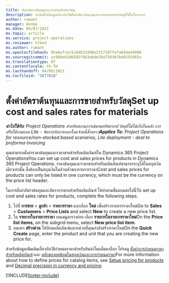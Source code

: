 ```yaml
---
title: ตั้งค่าอัตราต้นทุนและการขายสำหรับวัสดุ
description: หัวข้อนี้ให้ข้อมูลเกี่ยวกับวิธีตั้งค่าอัตราต้นทุนและการขายสำหรับวัสดุที่ใช้ในโครงการ
author: rumant
manager: Annbe
ms.date: 04/07/2021
ms.topic: article
ms.service: project-operations
ms.reviewer: kfend
ms.author: rumant
ms.openlocfilehash: 05abefcec5c64632d00e2317107fe7a84ded4908
ms.sourcegitcommit: ac90be6106592f883a0de39a75836fb40255d65a
ms.translationtype: HT
ms.contentlocale: th-TH
ms.lasthandoff: 04/09/2021
ms.locfileid: "5877810"
---
```

# <a name="set-up-cost-and-sales-rates-for-materials"></a><span data-ttu-id="bbb8f-103">ตั้งค่าอัตราต้นทุนและการขายสำหรับวัสดุ</span><span class="sxs-lookup"><span data-stu-id="bbb8f-103">Set up cost and sales rates for materials</span></span>

<span data-ttu-id="bbb8f-104">_**นำไปใช้กับ:** Project Operations สำหรับสถานการณ์ตามทรัพยากร/วัสดุที่ไม่ได้เก็บในคลัง การปรับใช้งานแบบ Lite - จัดการกับการออกใบแจ้งหนี้ชั่วคราว_</span><span class="sxs-lookup"><span data-stu-id="bbb8f-104">_**Applies To:** Project Operations for resource/non-stocked based scenarios, Lite deployment - deal to proforma invoicing_</span></span>

<span data-ttu-id="bbb8f-105">คุณสามารถตั้งค่าราคาต้นทุนและราคาขายสำหรับผลิตภัณฑ์ใน Dynamics 365 Project Operations</span><span class="sxs-lookup"><span data-stu-id="bbb8f-105">You can set up cost and sales prices for products in Dynamics 365 Project Operations.</span></span> <span data-ttu-id="bbb8f-106">ราคาต้นทุนและราคาขายสำหรับผลิตภัณฑ์สามารถระบุได้ในสกุลเงินเดียวเท่านั้น ซึ่งต้องเป็นสกุลเงินในส่วนหัวของรายการราคา</span><span class="sxs-lookup"><span data-stu-id="bbb8f-106">Cost and sales prices for products can only be listed in one currency, which must be the currency on the price list header.</span></span>

<span data-ttu-id="bbb8f-107">ในการตั้งค่าอัตราต้นทุนและอัตราการขายสำหรับผลิตภัณฑ์ ให้ทำตามขั้นตอนต่อไปนี้</span><span class="sxs-lookup"><span data-stu-id="bbb8f-107">To set up cost and sales rates for products, complete the following steps.</span></span> 

1. <span data-ttu-id="bbb8f-108">ไปที่ **การขาย** > **ลูกค้า** > **รายการราคา** และเลือก **ใหม่** เพื่อสร้างรายการราคาใหม่</span><span class="sxs-lookup"><span data-stu-id="bbb8f-108">Go to **Sales** > **Customers** > **Price Lists** and select **New** to create a new price list.</span></span> 
2. <span data-ttu-id="bbb8f-109">ใน **รายการในรายการราคา** บนเมนูตารางย่อย เลือก **รายการในรายการราคาใหม่**</span><span class="sxs-lookup"><span data-stu-id="bbb8f-109">On the **Price list items**, on the subgrid menu, select **New price list item**.</span></span> 
3. <span data-ttu-id="bbb8f-110">บนเพจ **สร้างด่วน** ให้ป้อนผลิตภัณฑ์และหน่วยที่คุณกำลังสร้างราคาใหม่</span><span class="sxs-lookup"><span data-stu-id="bbb8f-110">On the **Quick Create** page, enter the product and unit that you are creating the new price for.</span></span>

<span data-ttu-id="bbb8f-111">สำหรับข้อมูลเพิ่มเติมเกี่ยวกับวิธีกำหนดราคาสำหรับสินค้าในแค็ตตาล็อก โปรดดู [ตั้งค่าการกำหนดราคาสำหรับผลิตภัณฑ์](https://docs.microsoft.com/dynamics365/sales-enterprise/create-price-lists-price-list-items-define-pricing-products) และ [หลักของทศนิยมในสกุลเงินและการกำหนดราคา](https://docs.microsoft.com/dynamics365/sales-enterprise/decimal-precision-currency-pricing)</span><span class="sxs-lookup"><span data-stu-id="bbb8f-111">For more information about how to define prices for catalog items, see [Setup pricing for products](https://docs.microsoft.com/dynamics365/sales-enterprise/create-price-lists-price-list-items-define-pricing-products) and [Decimal precision in currency and pricing](https://docs.microsoft.com/dynamics365/sales-enterprise/decimal-precision-currency-pricing).</span></span>

[!INCLUDE[footer-include](../includes/footer-banner.md)]
